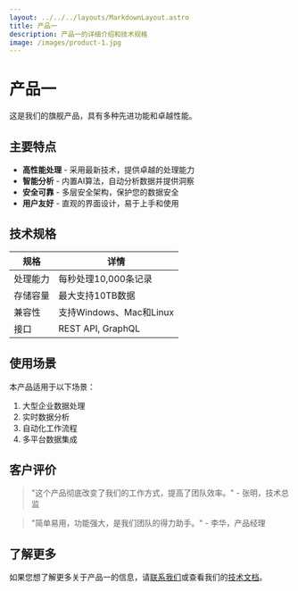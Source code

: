 ```yaml
---
layout: ../../../layouts/MarkdownLayout.astro
title: 产品一
description: 产品一的详细介绍和技术规格
image: /images/product-1.jpg
---
```


# 产品一

这是我们的旗舰产品，具有多种先进功能和卓越性能。

## 主要特点

- **高性能处理** - 采用最新技术，提供卓越的处理能力
- **智能分析** - 内置AI算法，自动分析数据并提供洞察
- **安全可靠** - 多层安全架构，保护您的数据安全
- **用户友好** - 直观的界面设计，易于上手和使用

## 技术规格

| 规格 | 详情 |
|------|------|
| 处理能力 | 每秒处理10,000条记录 |
| 存储容量 | 最大支持10TB数据 |
| 兼容性 | 支持Windows、Mac和Linux |
| 接口 | REST API, GraphQL |

## 使用场景

本产品适用于以下场景：

1. 大型企业数据处理
2. 实时数据分析
3. 自动化工作流程
4. 多平台数据集成

## 客户评价

> "这个产品彻底改变了我们的工作方式，提高了团队效率。" - 张明，技术总监

> "简单易用，功能强大，是我们团队的得力助手。" - 李华，产品经理

## 了解更多

如果您想了解更多关于产品一的信息，请[联系我们](/zh/contact)或查看我们的[技术文档](/zh/docs)。